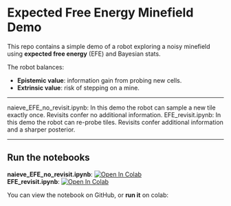 # Expected Free Energy Minefield Demo

This repo contains a simple demo of a robot exploring a noisy minefield using **expected free energy** (EFE) and Bayesian stats.

The robot balances:
- **Epistemic value**: information gain from probing new cells.
- **Extrinsic value**: risk of stepping on a mine.

---
naieve_EFE_no_revisit.ipynb: In this demo the robot can sample a new tile exactly once. Revisits confer no additional information. 
EFE_revisit.ipynb: In this demo the robot can re-probe tiles. Revisits confer additional information and a sharper posterior. 


---

## Run the notebooks

**naieve_EFE_no_revisit.ipynb**: [![Open In Colab](https://colab.research.google.com/assets/colab-badge.svg)](https://colab.research.google.com/github/FaizSayyid/mine_clearance_via_free_energy/blob/main/naieve_EFE_no_revisit.ipynb)   
**EFE_revisit.ipynb**: [![Open In Colab](https://colab.research.google.com/assets/colab-badge.svg)](https://colab.research.google.com/github/FaizSayyid/mine_clearance_via_free_energy/blob/main/EFE_revisit.ipynb)

You can view the notebook on GitHub, or **run it** on colab:




